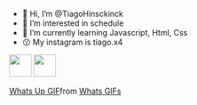 - 👋 Hi, I’m @TiagoHinsckinck
- 👀 I’m interested in schedule
- 🌱 I’m currently learning Javascript, Html, Css
- :kissing: My instagram is tiago.x4


<img src="https://cdn.jsdelivr.net/gh/devicons/devicon/icons/java/java-original.svg" width="40" height="40"/> <img src="https://cdn.jsdelivr.net/gh/devicons/devicon/icons/linux/linux-original.svg" width="40" height="40"/>

<!---
TiagoHinsckinck/TiagoHinsckinck is a ✨ special ✨ repository because its `README.md` (this file) appears on your GitHub profile.
You can click the Preview link to take a look at your changes.
--->

<div class="tenor-gif-embed" data-postid="25554444" data-share-method="host" data-aspect-ratio="0.628125" data-width="100%"><a href="https://tenor.com/view/whats-up-haaland-gif-25554444">Whats Up GIF</a>from <a href="https://tenor.com/search/whats-gifs">Whats GIFs</a></div> <script type="text/javascript" async src="https://tenor.com/embed.js"></script>
